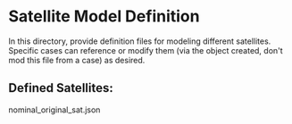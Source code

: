 # Satellite Model Definition

In this directory, provide definition files for modeling different satellites. Specific cases can reference or modify them (via the object created, don't mod this file from a case) as desired.

## Defined Satellites:
nominal_original_sat.json
